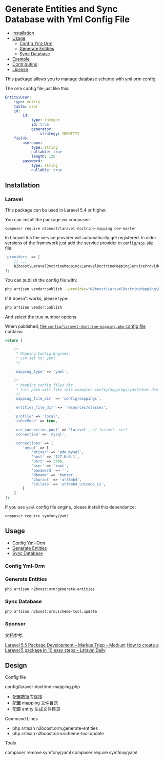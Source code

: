 # Generate Entities and Sync Database with Yml Config File

* [Installation](#installation)
* [Usage](#usage)
  * [Config Yml-Orm](#config-yml-orm)
  * [Generate Entities](#generate-entities)
  * [Sync Database](#sync-database)
* [Example](#example) 
* [Contributing](#contributing)
* [License](#license)

This package allows you to manage database scheme with yml orm config.

The orm config file just like this:

```yaml
Entity\User:
    type: entity
    table: user
    id:
        id:
            type: integer
            id: true
            generator:
                strategy: IDENTITY
    fields:
        username:
            type: string
            nullable: true
            length: 128
        password:
            type: string
            nullable: true
```

## Installation

### Laravel

This package can be used in Laravel 5.4 or higher.

You can install the package via composer:

``` bash
composer require n2boost/laravel-doctrine-mapping dev-master
```

In Laravel 5.5 the service provider will automatically get registered. In older versions of the framework just add the service provider in `config/app.php` file:

```php
'providers' => [
    // ...
    N2boost\LaravelDoctrineMapping\LaravelDoctrineMappingServiceProvider::class,
];
```

You can publish the config file with:

```bash
php artisan vendor:publish --provider="N2boost\LaravelDoctrineMapping\LaravelDoctrineMappingServiceProvider::class" --tag="config"
```

If it doesn't works, please type:

```bash
php artisan vendor:publish
```

And select the true number options.

When published, [the `config/laravel-doctrine-mapping.php` config file](https://github.com/spatie/laravel-permission/blob/master/config/permission.php) contains:

```php
return [

    /*
     * Mapping Config Engines.
     * Can set to: yaml
     */

    'mapping_type' => 'yaml',

    /*
     * Mapping config files dir
     * full path will like this example: config/mappings/yaml/User.dcm.yml
     */
    'mapping_file_dir' => 'config/mappings',

    'entities_file_dir' => 'resources/classes',

    'profile' => 'local',
    'isDevMode' => true,

    'use_connection_pool' => 'laravel', // laravel, self
    'connection' => 'mysql',

    'connections' => [
        'mysql' => [
            'driver' => 'pdo_mysql',
            'host' => '127.0.0.1',
            'port' => 3306,
            'user' => 'root',
            'password' => '',
            'dbname' => 'hunter',
            'charset' => 'utf8mb4',
            'collate' => 'utf8mb4_unicode_ci',
        ]
    ]
];
```

If you use `yaml` config file engine, please install this dependence:

```
composer require symfony/yaml
```

## Usage

* [Config Yml-Orm](#config-yml-orm)
* [Generate Entities](#generate-entities)
* [Sync Database](#sync-database)

### Config Yml-Orm

### Generate Entities

```
php artisan n2boost:orm:generate-entities
```

### Sync Database

```
php artisan n2boost:orm:scheme-tool:update
```

### Sponsor

文档参考:

[Laravel 5.5 Package Development – Markus Tripp – Medium](https://medium.com/@markustripp/laravel-5-5-package-development-e72f3e7a8f38)
[How to create a Laravel 5 package in 10 easy steps - Laravel Daily](https://laraveldaily.com/how-to-create-a-laravel-5-package-in-10-easy-steps/)

## Design

Config file

config/laravel-doctrine-mapping.php
- 配置数据库连接
- 配置 mapping 文件目录
- 配置 entity 生成文件目录

Command Lines

- php artisan n2boost:orm:generate-entities
- php artisan n2boost:orm:scheme-tool:update

Tools 

composer remove symfony/yaml
composer require symfony/yaml


